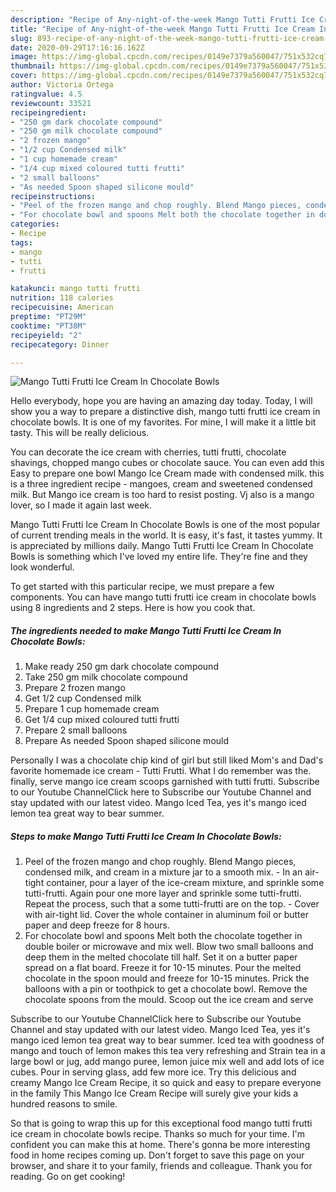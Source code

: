 ```yaml
---
description: "Recipe of Any-night-of-the-week Mango Tutti Frutti Ice Cream In Chocolate Bowls"
title: "Recipe of Any-night-of-the-week Mango Tutti Frutti Ice Cream In Chocolate Bowls"
slug: 893-recipe-of-any-night-of-the-week-mango-tutti-frutti-ice-cream-in-chocolate-bowls
date: 2020-09-29T17:16:16.162Z
image: https://img-global.cpcdn.com/recipes/0149e7379a560047/751x532cq70/mango-tutti-frutti-ice-cream-in-chocolate-bowls-recipe-main-photo.jpg
thumbnail: https://img-global.cpcdn.com/recipes/0149e7379a560047/751x532cq70/mango-tutti-frutti-ice-cream-in-chocolate-bowls-recipe-main-photo.jpg
cover: https://img-global.cpcdn.com/recipes/0149e7379a560047/751x532cq70/mango-tutti-frutti-ice-cream-in-chocolate-bowls-recipe-main-photo.jpg
author: Victoria Ortega
ratingvalue: 4.5
reviewcount: 33521
recipeingredient:
- "250 gm dark chocolate compound"
- "250 gm milk chocolate compound"
- "2 frozen mango"
- "1/2 cup Condensed milk"
- "1 cup homemade cream"
- "1/4 cup mixed coloured tutti frutti"
- "2 small balloons"
- "As needed Spoon shaped silicone mould"
recipeinstructions:
- "Peel of the frozen mango and chop roughly. Blend Mango pieces, condensed milk, and cream in a mixture jar to a smooth mix. In an air-tight container, pour a layer of the ice-cream mixture, and sprinkle some tutti-frutti. Again pour one more layer and sprinkle some tutti-frutti. Repeat the process, such that a some tutti-frutti are on the top.  Cover with air-tight lid. Cover the whole container in aluminum foil or butter paper and deep freeze for 8 hours."
- "For chocolate bowl and spoons Melt both the chocolate together in double boiler or microwave and mix well. Blow two small balloons and deep them in the melted chocolate till half. Set it on a butter paper spread on a flat board. Freeze it for 10-15 minutes. Pour the melted chocolate in the spoon mould and freeze for 10-15 minutes. Prick the balloons with a pin or toothpick to get a chocolate bowl. Remove the chocolate spoons from the mould. Scoop out the ice cream and serve"
categories:
- Recipe
tags:
- mango
- tutti
- frutti

katakunci: mango tutti frutti 
nutrition: 118 calories
recipecuisine: American
preptime: "PT29M"
cooktime: "PT38M"
recipeyield: "2"
recipecategory: Dinner

---
```



![Mango Tutti Frutti Ice Cream In Chocolate Bowls](https://img-global.cpcdn.com/recipes/0149e7379a560047/751x532cq70/mango-tutti-frutti-ice-cream-in-chocolate-bowls-recipe-main-photo.jpg)

Hello everybody, hope you are having an amazing day today. Today, I will show you a way to prepare a distinctive dish, mango tutti frutti ice cream in chocolate bowls. It is one of my favorites. For mine, I will make it a little bit tasty. This will be really delicious.

You can decorate the ice cream with cherries, tutti frutti, chocolate shavings, chopped mango cubes or chocolate sauce. You can even add this Easy to prepare one bowl Mango Ice Cream made with condensed milk. this is a three ingredient recipe - mangoes, cream and sweetened condensed milk. But Mango ice cream is too hard to resist posting. Vj also is a mango lover, so I made it again last week.

Mango Tutti Frutti Ice Cream In Chocolate Bowls is one of the most popular of current trending meals in the world. It is easy, it's fast, it tastes yummy. It is appreciated by millions daily. Mango Tutti Frutti Ice Cream In Chocolate Bowls is something which I've loved my entire life. They're fine and they look wonderful.


To get started with this particular recipe, we must prepare a few components. You can have mango tutti frutti ice cream in chocolate bowls using 8 ingredients and 2 steps. Here is how you cook that.

<!--inarticleads1-->

##### The ingredients needed to make Mango Tutti Frutti Ice Cream In Chocolate Bowls:

1. Make ready 250 gm dark chocolate compound
1. Take 250 gm milk chocolate compound
1. Prepare 2 frozen mango
1. Get 1/2 cup Condensed milk
1. Prepare 1 cup homemade cream
1. Get 1/4 cup mixed coloured tutti frutti
1. Prepare 2 small balloons
1. Prepare As needed Spoon shaped silicone mould


Personally I was a chocolate chip kind of girl but still liked Mom&#39;s and Dad&#39;s favorite homemade ice cream - Tutti Frutti. What I do remember was the. finally, serve mango ice cream scoops garnished with tutti frutti. Subscribe to our Youtube ChannelClick here to Subscribe our Youtube Channel and stay updated with our latest video. Mango Iced Tea, yes it&#39;s mango iced lemon tea great way to bear summer. 

<!--inarticleads2-->

##### Steps to make Mango Tutti Frutti Ice Cream In Chocolate Bowls:

1. Peel of the frozen mango and chop roughly. Blend Mango pieces, condensed milk, and cream in a mixture jar to a smooth mix. - In an air-tight container, pour a layer of the ice-cream mixture, and sprinkle some tutti-frutti. Again pour one more layer and sprinkle some tutti-frutti. Repeat the process, such that a some tutti-frutti are on the top. -  Cover with air-tight lid. Cover the whole container in aluminum foil or butter paper and deep freeze for 8 hours.
1. For chocolate bowl and spoons Melt both the chocolate together in double boiler or microwave and mix well. Blow two small balloons and deep them in the melted chocolate till half. Set it on a butter paper spread on a flat board. Freeze it for 10-15 minutes. Pour the melted chocolate in the spoon mould and freeze for 10-15 minutes. Prick the balloons with a pin or toothpick to get a chocolate bowl. Remove the chocolate spoons from the mould. Scoop out the ice cream and serve


Subscribe to our Youtube ChannelClick here to Subscribe our Youtube Channel and stay updated with our latest video. Mango Iced Tea, yes it&#39;s mango iced lemon tea great way to bear summer. Iced tea with goodness of mango and touch of lemon makes this tea very refreshing and Strain tea in a large bowl or jug, add mango puree, lemon juice mix well and add lots of ice cubes. Pour in serving glass, add few more ice. Try this delicious and creamy Mango Ice Cream Recipe, it so quick and easy to prepare everyone in the family This Mango Ice Cream Recipe will surely give your kids a hundred reasons to smile. 

So that is going to wrap this up for this exceptional food mango tutti frutti ice cream in chocolate bowls recipe. Thanks so much for your time. I'm confident you can make this at home. There's gonna be more interesting food in home recipes coming up. Don't forget to save this page on your browser, and share it to your family, friends and colleague. Thank you for reading. Go on get cooking!
